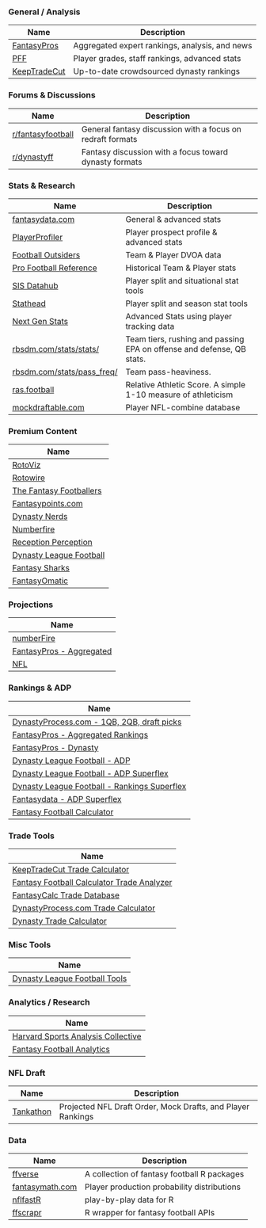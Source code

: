 ### General / Analysis

| Name                                        | Description                                    |
| ------------------------------------------- | ---------------------------------------------- |
| [FantasyPros](https://www.fantasypros.com/) | Aggregated expert rankings, analysis, and news |
| [PFF](https://www.pff.com/fantasy)          | Player grades, staff rankings, advanced stats  |
| [KeepTradeCut](https://keeptradecut.com/)   | Up-to-date crowdsourced dynasty rankings       |

### Forums & Discussions

| Name                                                          | Description                                                |
| ------------------------------------------------------------- | ---------------------------------------------------------- |
| [r/fantasyfootball](https://www.reddit.com/r/fantasyfootball) | General fantasy discussion with a focus on redraft formats |
| [r/dynastyff](https://www.reddit.com/r/dynastyff)             | Fantasy discussion with a focus toward dynasty formats     |

### Stats & Research

| Name                                                              | Description                                                           |
| ----------------------------------------------------------------- | --------------------------------------------------------------------- |
| [fantasydata.com](https://fantasydata.com/nfl)                    | General & advanced stats                                              |
| [PlayerProfiler](https://www.playerprofiler.com/)                 | Player prospect profile & advanced stats                              |
| [Football Outsiders](https://www.footballoutsiders.com/)          | Team & Player DVOA data                                               |
| [Pro Football Reference](https://www.pro-football-reference.com/) | Historical Team & Player stats                                        |
| [SIS Datahub](https://sisdatahub.com/)                            | Player split and situational stat tools                               |
| [Stathead](https://stathead.com/football/)                        | Player split and season stat tools                                    |
| [Next Gen Stats](https://nextgenstats.nfl.com/)                   | Advanced Stats using player tracking data                             |
| [rbsdm.com/stats/stats/](https://rbsdm.com/stats/stats/)          | Team tiers, rushing and passing EPA on offense and defense, QB stats. |
| [rbsdm.com/stats/pass_freq/](https://rbsdm.com/stats/pass_freq/)  | Team pass-heaviness.                                                  |
| [ras.football](https://ras.football/)                             | Relative Athletic Score. A simple 1-10 measure of athleticism         |
| [mockdraftable.com](https://www.mockdraftable.com/)               | Player NFL-combine database                                           |

### Premium Content

| Name                                                              |
| ----------------------------------------------------------------- |
| [RotoViz](http://www.rotoviz.com/)                                |
| [Rotowire](https://www.rotowire.com/football/)                    |
| [The Fantasy Footballers](https://www.thefantasyfootballers.com/) |
| [Fantasypoints.com](https://www.fantasypoints.com/)               |
| [Dynasty Nerds](https://www.dynastynerds.com/)                    |
| [Numberfire](https://www.numberfire.com/)                         |
| [Reception Perception](https://receptionperception.com/)          |
| [Dynasty League Football](https://dynastyleaguefootball.com/)     |
| [Fantasy Sharks](https://www.fantasysharks.com/)                  |
| [FantasyOmatic](https://fantasyomatic.com/)                       |

### Projections

| Name                                                                              |
| --------------------------------------------------------------------------------- |
| [numberFire](https://www.numberfire.com/nfl/fantasy/fantasy-football-projections) |
| [FantasyPros - Aggregated](https://www.fantasypros.com/nfl/projections/qb.php)    |
| [NFL](https://fantasy.nfl.com/research/projections)                               |

### Rankings & ADP

| Name                                                                                                                                         |
| -------------------------------------------------------------------------------------------------------------------------------------------- |
| [DynastyProcess.com - 1QB, 2QB, draft picks](https://docs.google.com/spreadsheets/d/19YvN6ac_2VEsdumylgsBd4hi_YTmeBUIi6s0hmSV3RA/edit#gid=0) |
| [FantasyPros - Aggregated Rankings](https://www.fantasypros.com/nfl/rankings/consensus-cheatsheets.php)                                      |
| [FantasyPros - Dynasty](https://www.fantasypros.com/nfl/rankings/dynasty-overall.php)                                                        |
| [Dynasty League Football - ADP](https://dynastyleaguefootball.com/adp-over-time/)                                                            |
| [Dynasty League Football - ADP Superflex](https://dynastyleaguefootball.com/adp/superflex-adp.php)                                           |
| [Dynasty League Football - Rankings Superflex](https://dynastyleaguefootball.com/dynasty-superflex-rankings/)                                |
| [Fantasydata - ADP Superflex](https://fantasydata.com/nfl/fantasy-football-2qb-adp-rankings)                                                 |
| [Fantasy Football Calculator](https://fantasyfootballcalculator.com/)                                                                        |

### Trade Tools

| Name                                                                                               |
| -------------------------------------------------------------------------------------------------- |
| [KeepTradeCut Trade Calculator](https://keeptradecut.com/trade-calculator)                         |
| [Fantasy Football Calculator Trade Analyzer](https://fantasyfootballcalculator.com/trade-analyzer) |
| [FantasyCalc Trade Database](https://www.fantasycalc.com/#/tradedatabase)                          |
| [DynastyProcess.com Trade Calculator](https://apps.dynastyprocess.com/calculator/)                 |
| [Dynasty Trade Calculator](https://dynastytradecalculator.com/)                                    |

### Misc Tools

| Name                                                                     |
| ------------------------------------------------------------------------ |
| [Dynasty League Football Tools](https://dynastyleaguefootball.com/tools) |

### Analytics / Research

| Name                                                                    |
| ----------------------------------------------------------------------- |
| [Harvard Sports Analysis Collective](http://harvardsportsanalysis.org/) |
| [Fantasy Football Analytics](https://fantasyfootballanalytics.net/)     |

### NFL Draft

| Name                                      | Description                                                 |
| ----------------------------------------- | ----------------------------------------------------------- |
| [Tankathon](http://www.tankathon.com/nfl) | Projected NFL Draft Order, Mock Drafts, and Player Rankings |

### Data

| Name                                                    | Description                                 |
| ------------------------------------------------------- | ------------------------------------------- |
| [ffverse](https://www.ffverse.com/)                     | A collection of fantasy football R packages |
| [fantasymath.com](https://fantasymath.com/#/)           | Player production probability distributions |
| [nflfastR](https://www.nflfastr.com/)                   | play-by-play data for R                     |
| [ffscrapr](https://github.com/dynastyprocess/ffscrapr/) | R wrapper for fantasy football APIs         |
